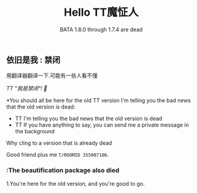 <header>

# Hello TT魔怔人

BATA 1.8.0 through 1.7.4 are dead

</header>

## 依旧是我 : 禁闭

用翻译器翻译一下.可能有一些人看不懂

_TT "我是禁闭"! :wave:_

*You should all be here for the old TT version I'm telling you the bad news that the old version is dead:

- TT  I'm telling you the bad news that the old version is dead
- TT If you have anything to say, you can send me a private message in the background

Why cling to a version that is already dead



Good friend plus me `T/ROOMID 355007106`.

### :The beautification package also died

1.You're here for the old version, and you're good to go.


</footer>
